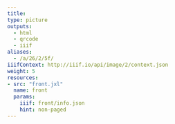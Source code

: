 ```yaml
---
title:
type: picture
outputs:
  - html
  - qrcode
  - iiif
aliases:
  - /a/26/2/5f/
iiifContext: http://iiif.io/api/image/2/context.json
weight: 5
resources:
- src: "front.jxl"
  name: front
  params:
    iiif: front/info.json
    hint: non-paged
---
```

